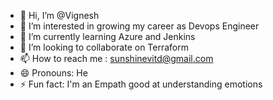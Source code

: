 - 👋 Hi, I’m @Vignesh
- 👀 I’m interested in growing my career as Devops Engineer
- 🌱 I’m currently learning Azure and Jenkins
- 💞️ I’m looking to collaborate on Terraform
- 📫 How to reach me : sunshinevitd@gmail.com
- 😄 Pronouns: He
- ⚡ Fun fact: I'm an Empath good at understanding emotions

<!---
vsivarav/vsivarav is a ✨ special ✨ repository because its `README.md` (this file) appears on your GitHub profile.
You can click the Preview link to take a look at your changes.
--->
